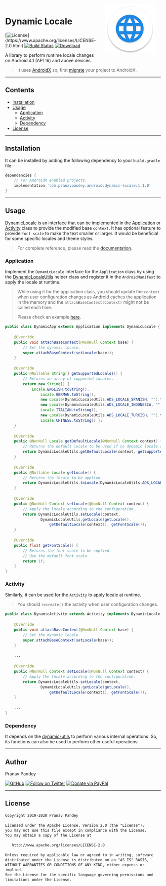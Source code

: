 <img src="https://raw.githubusercontent.com/pranavpandey/dynamic-locale/master/graphics/dynamic-locale.png" width="160" height="160" align="right" hspace="20">

# Dynamic Locale

[![License](https://img.shields.io/badge/license-Apache%202-4EB1BA.svg?)](https://www.apache.org/licenses/LICENSE-2.0.html)
[![Build Status](https://travis-ci.org/pranavpandey/dynamic-locale.svg?branch=master)](https://travis-ci.org/pranavpandey/dynamic-locale)
[![Download](https://api.bintray.com/packages/pranavpandey/android/dynamic-locale/images/download.svg)](https://bintray.com/pranavpandey/android/dynamic-locale/_latestVersion)

A library to perform runtime locale changes on Android 4.1 (API 16) and above devices.

> It uses [AndroidX](https://developer.android.com/jetpack/androidx/) so, first
[migrate](https://developer.android.com/jetpack/androidx/migrate) your project to AndroidX.

---

## Contents

- [Installation](https://github.com/pranavpandey/dynamic-locale#installation)
- [Usage](https://github.com/pranavpandey/dynamic-locale#usage)
    - [Application](https://github.com/pranavpandey/dynamic-locale#application)
    - [Activity](https://github.com/pranavpandey/dynamic-locale#activity)
    - [Dependency](https://github.com/pranavpandey/dynamic-locale#dependency)
- [License](https://github.com/pranavpandey/dynamic-locale#license)

---

## Installation

It can be installed by adding the following dependency to your `build.gradle` file:

```groovy
dependencies {
    // For AndroidX enabled projects.
    implementation 'com.pranavpandey.android:dynamic-locale:1.1.0'
}
```

---

## Usage

[DynamicLocale][dynamic locale] is an interface that can be implemented in the 
[Application][dynamic application] or [Activity][dynamic activity] class to provide the modified 
base `context`. It has optional feature to provide `font scale` to make the text smaller or larger. 
It would be beneficial for some specific locales and theme styles.

> For complete reference, please read the [documentation](https://pranavpandey.github.io/dynamic-locale).

### Application

Implement the `DynamicLocale` interface for the `Application` class by using the 
[DynamicLocaleUtils][dynamic locale utils] helper class and register it in the `AndroidManifest` 
to apply the locale at runtime.

> While using it for the application class, you should update the `context` when user 
> configuration changes as Android caches the application in the memory and the 
> `attachBaseContext(Context)` might not be called each time. 
>
> Please check an example [here][dynamic application example].

```java
public class DynamicApp extends Application implements DynamicLocale {

    @Override
    public void attachBaseContext(@NonNull Context base) {
        // Set the dynamic locale.
        super.attachBaseContext(setLocale(base));
    }    

    @Override
    public @Nullable String[] getSupportedLocales() {
        // Returns an array of supported locales.
        return new String[] {
            Locale.ENGLISH.toString(),
                Locale.GERMAN.toString(),
                new Locale(DynamicLocaleUtils.ADS_LOCALE_SPANISH, "").toString(),
                new Locale(DynamicLocaleUtils.ADS_LOCALE_INDONESIA, "").toString(),
                Locale.ITALIAN.toString(),
                new Locale(DynamicLocaleUtils.ADS_LOCALE_TURKISH, "").toString(),
                Locale.CHINESE.toString() };
    }

    @Override
    public @NonNull Locale getDefaultLocale(@NonNull Context context) {
        // Returns the default locale to be used if no dynamic locale support is provided.
        return DynamicLocaleUtils.getDefaultLocale(context, getSupportedLocales());
    }
    
    @Override
    public @Nullable Locale getLocale() {
        // Returns the locale to be applied.
        return DynamicLocaleUtils.toLocale(DynamicLocaleUtils.ADS_LOCALE_HINDI);
    }

    @Override
    public @NonNull Context setLocale(@NonNull Context context) {
        // Apply the locale according to the configuration.
        return DynamicLocaleUtils.setLocale(context,
                DynamicLocaleUtils.getLocale(getLocale(),
                    getDefaultLocale(context)), getFontScale());
    }

    @Override
    public float getFontScale() {
        // Returns the font scale to be applied.
        // Use the default font scale.
        return 1f;
    }
}
```

### Activity

Similarly, it can be used for the `Activity` to apply locale at runtime.

> You should `recreate()` the activity when user configuration changes.

```java
public class DynamicActivity extends Activity implements DynamicLocale {

    @Override
    public void attachBaseContext(@NonNull Context base) {
        // Set the dynamic locale.
        super.attachBaseContext(setLocale(base));
    }    

    ...

    @Override
    public @NonNull Context setLocale(@NonNull Context context) {
        // Apply the locale according to the configuration.
        return DynamicLocaleUtils.setLocale(context,
                DynamicLocaleUtils.getLocale(getLocale(),
                    getDefaultLocale(context)), getFontScale());
    }

    ...
}
```

### Dependency

It depends on the [dynamic-utils](https://github.com/pranavpandey/dynamic-utils) to perform
various internal operations. So, its functions can also be used to perform other useful operations.

---

## Author

Pranav Pandey

[![GitHub](https://img.shields.io/github/followers/pranavpandey?label=GitHub&style=social)](https://github.com/pranavpandey)
[![Follow on Twitter](https://img.shields.io/twitter/follow/pranavpandeydev?label=Follow&style=social)](https://twitter.com/intent/follow?screen_name=pranavpandeydev)
[![Donate via PayPal](https://img.shields.io/static/v1?label=Donate&message=PayPal&color=blue)](https://paypal.me/pranavpandeydev)

---

## License

    Copyright 2019-2020 Pranav Pandey

    Licensed under the Apache License, Version 2.0 (the "License");
    you may not use this file except in compliance with the License.
    You may obtain a copy of the License at

       http://www.apache.org/licenses/LICENSE-2.0

    Unless required by applicable law or agreed to in writing, software
    distributed under the License is distributed on an "AS IS" BASIS,
    WITHOUT WARRANTIES OR CONDITIONS OF ANY KIND, either express or implied.
    See the License for the specific language governing permissions and
    limitations under the License.
    
[dynamic locale]: https://github.com/pranavpandey/dynamic-locale/blob/master/dynamic-locale/src/main/java/com/pranavpandey/android/dynamic/locale/DynamicLocale.java
[dynamic application]: https://github.com/pranavpandey/dynamic-support/blob/master/dynamic-support/src/main/java/com/pranavpandey/android/dynamic/support/DynamicApplication.java
[dynamic application example]: https://github.com/pranavpandey/dynamic-support/blob/5d94b3e700e49b55008069f42763965f6d3bf033/dynamic-support/src/main/java/com/pranavpandey/android/dynamic/support/DynamicApplication.java#L206
[dynamic activity]: https://github.com/pranavpandey/dynamic-support/blob/master/dynamic-support/src/main/java/com/pranavpandey/android/dynamic/support/activity/DynamicSystemActivity.java
[dynamic locale utils]: https://github.com/pranavpandey/dynamic-locale/blob/master/dynamic-locale/src/main/java/com/pranavpandey/android/dynamic/locale/DynamicLocaleUtils.java
